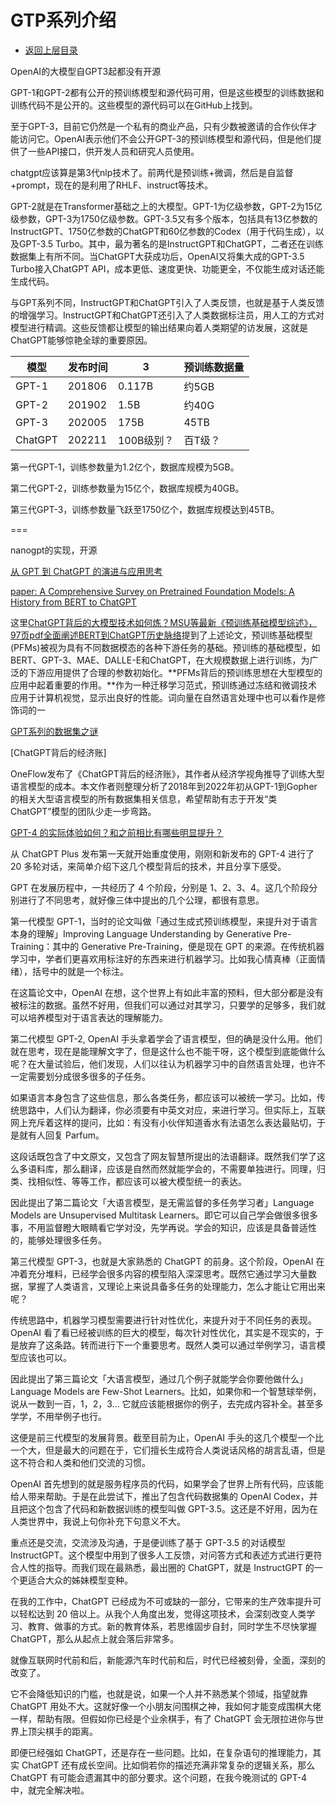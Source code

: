 # GTP系列介绍

* [返回上层目录](../openai.md)

OpenAI的大模型自GPT3起都没有开源

GPT-1和GPT-2都有公开的预训练模型和源代码可用，但是这些模型的训练数据和训练代码不是公开的。这些模型的源代码可以在GitHub上找到。

至于GPT-3，目前它仍然是一个私有的商业产品，只有少数被邀请的合作伙伴才能访问它。OpenAI表示他们不会公开GPT-3的预训练模型和源代码，但是他们提供了一些API接口，供开发人员和研究人员使用。

chatgpt应该算是第3代nlp技术了。前两代是预训练+微调，然后是自监督+prompt，现在的是利用了RHLF、instruct等技术。



GPT-2就是在Transformer基础之上的大模型。GPT-1为亿级参数，GPT-2为15亿级参数，GPT-3为1750亿级参数。GPT-3.5又有多个版本，包括具有13亿参数的InstructGPT、1750亿参数的ChatGPT和60亿参数的Codex（用于代码生成），以及GPT-3.5 Turbo。其中，最为著名的是InstructGPT和ChatGPT，二者还在训练数据集上有所不同。当ChatGPT大获成功后，OpenAI又将集大成的GPT-3.5 Turbo接入ChatGPT API，成本更低、速度更快、功能更全，不仅能生成对话还能生成代码。





与GPT系列不同，InstructGPT和ChatGPT引入了人类反馈，也就是基于人类反馈的增强学习。InstructGPT和ChatGPT还引入了人类数据标注员，用人工的方式对模型进行精调。这些反馈都让模型的输出结果向着人类期望的访发展，这就是ChatGPT能够惊艳全球的重要原因。



| 模型    | 发布时间 | 3          | 预训练数据量 |
| ------- | -------- | ---------- | ------------ |
| GPT-1   | 201806   | 0.117B     | 约5GB        |
| GPT-2   | 201902   | 1.5B       | 约40G        |
| GPT-3   | 202005   | 175B       | 45TB         |
| ChatGPT | 202211   | 100B级别？ | 百T级？      |

第一代GPT-1，训练参数量为1.2亿个，数据库规模为5GB。

第二代GPT-2，训练参数量为15亿个，数据库规模为40GB。

第三代GPT-3，训练参数量飞跃至1750亿个，数据库规模达到45TB。



===

nanogpt的实现，开源





[从 GPT 到 ChatGPT 的演进与应用思考](https://mp.weixin.qq.com/s/3Pr82xKpZ7mAWQcxPPB1xA)

[paper: A Comprehensive Survey on Pretrained Foundation Models: A History from BERT to ChatGPT](https://arxiv.org/abs/2302.09419)

这里[ChatGPT背后的大模型技术如何炼？MSU等最新《预训练基础模型综述》，97页pdf全面阐述BERT到ChatGPT历史脉络](https://www.zhuanzhi.ai/vip/f9ef3cea409e4e561fa87db1821f57d0)提到了上述论文，预训练基础模型(PFMs)被视为具有不同数据模态的各种下游任务的基础。预训练的基础模型，如BERT、GPT-3、MAE、DALLE-E和ChatGPT，在大规模数据上进行训练，为广泛的下游应用提供了合理的参数初始化。**PFMs背后的预训练思想在大型模型的应用中起着重要的作用。**作为一种迁移学习范式，预训练通过冻结和微调技术应用于计算机视觉，显示出良好的性能。词向量在自然语言处理中也可以看作是修饰词的一

[GPT系列的数据集之谜](https://mp.weixin.qq.com/s/p0s6FmEof2gkb0jrHBo3JA)

[ChatGPT背后的经济账]

OneFlow发布了《ChatGPT背后的经济账》，其作者从经济学视角推导了训练大型语言模型的成本。本文作者则整理分析了2018年到2022年初从GPT-1到Gopher的相关大型语言模型的所有数据集相关信息，希望帮助有志于开发“类ChatGPT”模型的团队少走一步弯路。



[GPT-4 的实际体验如何？和之前相比有哪些明显提升？](https://www.zhihu.com/question/589641645/answer/2936696934)

从 ChatGPT Plus 发布第一天就开始重度使用，刚刚和新发布的 GPT-4 进行了 20 多轮对话，来简单介绍下这几个模型背后的技术，并且分享下感受。

GPT 在发展历程中，一共经历了 4 个阶段，分别是 1、2、3、4。这几个阶段分别进行了不同思考，就好像三体中提出的几个公理，都很有意思。

第一代模型 GPT-1，当时的论文叫做「通过生成式预训练模型，来提升对于语言本身的理解」Improving Language Understanding by Generative Pre-Training：其中的 Generative Pre-Training，便是现在 GPT 的来源。在传统机器学习中，学者们更喜欢用标注好的东西来进行机器学习。比如我心情真棒（正面情绪），括号中的就是一个标注。

在这篇论文中，OpenAI 在想，这个世界上有如此丰富的预料，但大部分都是没有被标注的数据。虽然不好用，但我们可以通过对其学习，只要学的足够多，我们就可以培养模型对于语言表达的理解能力。

第二代模型 GPT-2, OpenAI 手头拿着学会了语言模型，但的确是没什么用。他们就在思考，现在是能理解文字了，但是这什么也不能干呀，这个模型到底能做什么呢？在大量试验后，他们发现，人们以往认为机器学习中的自然语言处理，也许不一定需要划分成很多很多的子任务。

如果语言本身包含了这些信息，那么各类任务，都应该可以被统一学习。比如，传统思路中，人们认为翻译，你必须要有中英文对应，来进行学习。但实际上，互联网上充斥着这样的提问，比如：有没有小伙伴知道香水有法语怎么表达最贴切，于是就有人回复 Parfum。

这段话既包含了中文原文，又包含了网友智慧所提出的法语翻译。既然我们学了这么多语料库，那么翻译，应该是自然而然就能学会的，不需要单独进行。同理，归类、找相似性、等等工作，都应该可以被大模型统一的表达。

因此提出了第二篇论文「大语言模型，是无需监督的多任务学习者」Language Models are Unsupervised Multitask Learners。即它可以自己学会做很多很多事，不用监督瞪大眼睛看它学对没，先学再说。学会的知识，应该是具备普适性的，能够处理很多任务。

第三代模型 GPT-3，也就是大家熟悉的 ChatGPT 的前身。这个阶段，OpenAI 在冲着充分堆料，已经学会很多内容的模型陷入深深思考。既然它通过学习大量数据，掌握了人类语言，又理论上来说具备多任务的处理能力，怎么才能让它用出来呢？

传统思路中，机器学习模型需要进行针对性优化，来提升对于不同任务的表现。OpenAI 看了看已经被训练的巨大的模型，每次针对性优化，其实是不现实的，于是放弃了这条路。转而进行下一个重要思考。既然人类可以通过举例学习，语言模型应该也可以。

因此提出了第三篇论文「大语言模型，通过几个例子就能学会你要他做什么」Language Models are Few-Shot Learners。比如，如果你和一个智慧球举例，说从一数到一百，1，2，3... 它就应该能根据你的例子，去完成内容补全。甚至多学学，不用举例子也行。

这便是前三代模型的发展背景。截至目前为止，OpenAI 手头的这几个模型一个比一个大，但是最大的问题在于，它们擅长生成符合人类说话风格的胡言乱语，但是这不符合和人类和他们交流的习惯。

OpenAI 首先想到的就是服务程序员的代码，如果学会了世界上所有代码，应该能给人带来帮助。于是在此尝试下，推出了包含代码数据集的 OpenAI Codex，并且把这个包含了代码和新数据训练的模型叫做 GPT-3.5。这还是不好用，因为在人类世界中，我说上句你补充下句意义不大。

重点还是交流，交流涉及沟通，于是便训练了基于 GPT-3.5 的对话模型 InstructGPT。这个模型中用到了很多人工反馈，对问答方式和表述方式进行更符合人性的指导。而我们现在最熟悉，最出圈的 ChatGPT，就是 InstructGPT 的一个更适合大众的姊妹模型变种。

在我的工作中，ChatGPT 已经成为不可或缺的一部分，它带来的生产效率提升可以轻松达到 20 倍以上。从我个人角度出发，觉得这项技术，会深刻改变人类学习、教育、做事的方式。新的教育体系，若思维固步自封，同时学生不尽快掌握 ChatGPT，那么从起点上就会落后非常多。

就像互联网时代前和后，新能源汽车时代前和后，时代已经被刻骨，全面，深刻的改变了。

它不会降低知识的门槛，也就是说，如果一个人并不熟悉某个领域，指望就靠 ChatGPT 用处不大。这就好像一个小朋友问围棋之神，我如何才能变成围棋大佬一样，帮助有限。但假如你已经是个业余棋手，有了 ChatGPT 会无限拉进你与世界上顶尖棋手的距离。

即便已经强如 ChatGPT，还是存在一些问题。比如，在复杂语句的推理能力，其实 ChatGPT 还有成长空间。比如倘若你的描述充满非常复杂的逻辑关系，那么 ChatGPT 有可能会遗漏其中的部分要求。这个问题，在我今晚测试的 GPT-4 中，就完全解决啦。